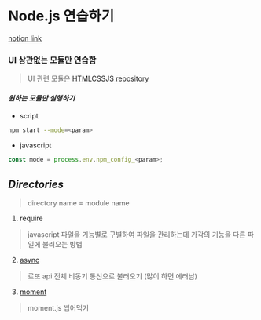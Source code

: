 # Node.js 연습하기
[notion link](https://jonggurl96.notion.site/NodeJS-d44746ec8f7548b681b4b351e06e69ae)
### UI 상관없는 모듈만 연습함
> UI 관련 모듈은 [HTMLCSSJS repository](https://github.com/jonggurl96/HTMLCSSJS)
#### *원하는 모듈만 실행하기*
- script
```sh
npm start --mode=<param>
```
- javascript
```javascript
const mode = process.env.npm_config_<param>;
```
## *Directories*
> directory name = module name
1. require
> javascript 파일을 기능별로 구별하여 파일을 관리하는데 가각의 기능을 다른 파일에 불러오는 방법

2. [async](async/README.md)
> 로또 api 전체 비동기 통신으로 불러오기 (많이 하면 에러남)

3. [moment](moment/README.md)
> moment.js 씹어먹기